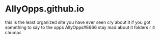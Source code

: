 # AllyOpps.github.io
this is the least organized site you have ever seen
cry about it
if you got something to say to the opps AllyOpps#8666
stay mad about it
folders r 4 chumps
